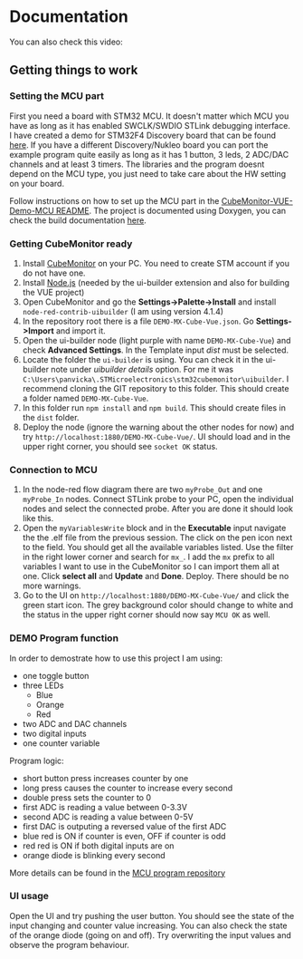 # Documentation

You can also check this video: 

## Getting things to work

### Setting the MCU part 
First you need a board with STM32 MCU. It doesn't matter which MCU you have as long as it has enabled SWCLK/SWDIO STLink debugging interface. I have created a demo for STM32F4 Discovery board that can be found [here](https://github.com/panvicka/CubeMonitor-VUE-Demo-MCU). If you have a different Discovery/Nukleo board you can port the example program quite easily as long as it has 1 button, 3 leds, 2 ADC/DAC channels and at least 3 timers. The libraries and the program doesnt depend on the MCU type, you just need to take care about the HW setting on your board. 

Follow instructions on how to set up the MCU part in the [CubeMonitor-VUE-Demo-MCU README](https://github.com/panvicka/CubeMonitor-VUE-Demo-MCU/blob/master/README.md). The project is documented using Doxygen, you can check the build documentation  [here](https://panvicka.github.io/CubeMonitor-VUE-Demo-MCU/). 



### Getting CubeMonitor ready 
1) Install [CubeMonitor](https://www.st.com/en/development-tools/stm32cubemonitor.html) on your PC. You need to create STM account if you do not have one.
2) Install [Node.js](https://nodejs.org/en/) (needed by the ui-builder extension and also for building the VUE project)
3) Open CubeMonitor and go the **Settings->Palette->Install** and install `node-red-contrib-uibuilder` (I am using version 4.1.4)
4) In the repository root there is a file `DEMO-MX-Cube-Vue.json`. Go **Settings->Import** and import it.
5) Open the ui-builder node (light purple with name `DEMO-MX-Cube-Vue`) and check **Advanced Settings**. In the Template input *dist* must be selected. 
6) Locate the folder the `ui-builder` is using. You can check it in the ui-builder note under *uibuilder details* option. For me it was `C:\Users\panvicka\.STMicroelectronics\stm32cubemonitor\uibuilder`. I recommend cloning the GIT repository to this folder. This should create a folder named `DEMO-MX-Cube-Vue`.
7) In this folder run `npm install` and `npm build`. This should create files in the `dist` folder. 
8) Deploy the node (ignore the warning about the other nodes for now) and try `http://localhost:1880/DEMO-MX-Cube-Vue/`. UI should load and in the upper right corner, you should see `socket OK` status. 


### Connection to MCU
1) In the node-red flow diagram there are two `myProbe_Out` and one `myProbe_In` nodes. Connect STLink probe to your PC, open the individual nodes and select the connected probe. After you are done it should look like this. 
2) Open the `myVariablesWrite` block and in the **Executable** input navigate the the .elf file from the previous session. The click on the pen icon next to the field. You should get all the available variables listed. Use the filter in the right lower corner and search for `mx_`. I add the `mx` prefix to all variables I want to use in the CubeMonitor so I can import them all at one. Click **select all** and **Update** and **Done**. Deploy. There should be no more warnings. 
3) Go to the UI on `http://localhost:1880/DEMO-MX-Cube-Vue/` and click the green start icon. The grey background color should change to white and the status in the upper right corner should now say `MCU OK` as well. 


### DEMO Program function
In order to demostrate how to use this project I am using:
- one toggle button 
- three LEDs
    - Blue
    - Orange 
    - Red 
- two ADC and DAC channels 
- two digital inputs
- one counter variable

Program logic: 
- short button press increases counter by one
- long press causes the counter to increase every second
- double press sets the counter to 0
- first ADC is reading a value between 0-3.3V 
- second ADC is reading a value between 0-5V 
- first DAC is outputing a reversed value of the first ADC 
- blue red is ON if counter is even, OFF if counter is odd 
- red red is ON if both digital inputs are on
- orange diode is blinking every second

More details can be found in the [MCU program repository](https://panvicka.github.io/CubeMonitor-VUE-Demo-MCU/index.html#autotoc_md3)


### UI usage
Open the UI and try pushing the user button. You should see the state of the input changing and counter value increasing. You can also check the state of the orange diode (going on and off). Try overwriting the input values and observe the program behaviour. 